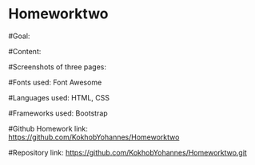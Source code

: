 # Homeworktwo
#Goal:


#Content:


#Screenshots of three pages:


#Fonts used: Font Awesome


#Languages used: HTML, CSS


#Frameworks used: Bootstrap


#Github Homework link: https://github.com/KokhobYohannes/Homeworktwo 


#Repository link: https://github.com/KokhobYohannes/Homeworktwo.git